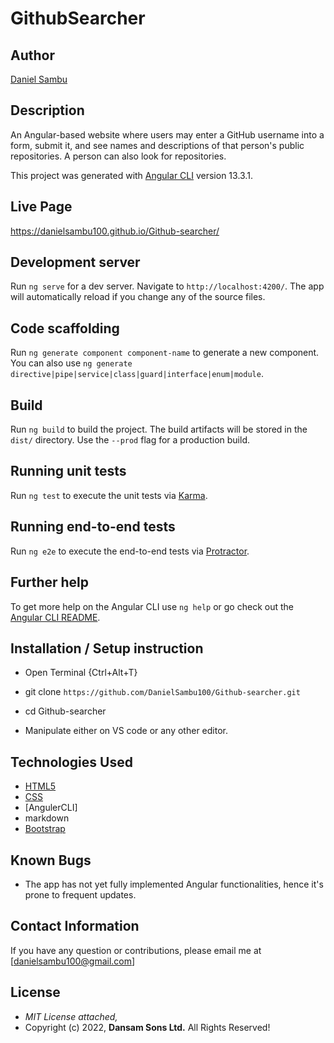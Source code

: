 # GithubSearcher

## Author

[Daniel Sambu](https://github.com/DanielSambu100)

## Description

An Angular-based website where users may enter a GitHub username into a form, submit it, and see names and descriptions of that person's public repositories. A person can also look for repositories.



This project was generated with [Angular CLI](https://github.com/angular/angular-cli) version 13.3.1.

## Live Page 
https://danielsambu100.github.io/Github-searcher/

## Development server

Run `ng serve` for a dev server. Navigate to `http://localhost:4200/`. The app will automatically reload if you change any of the source files.

## Code scaffolding

Run `ng generate component component-name` to generate a new component. You can also use `ng generate directive|pipe|service|class|guard|interface|enum|module`.

## Build

Run `ng build` to build the project. The build artifacts will be stored in the `dist/` directory. Use the `--prod` flag for a production build.

## Running unit tests

Run `ng test` to execute the unit tests via [Karma](https://karma-runner.github.io).

## Running end-to-end tests

Run `ng e2e` to execute the end-to-end tests via [Protractor](http://www.protractortest.org/).

## Further help

To get more help on the Angular CLI use `ng help` or go check out the [Angular CLI README](https://github.com/angular/angular-cli/blob/master/README.md).

## Installation / Setup instruction
* Open Terminal {Ctrl+Alt+T}

* git clone ```https://github.com/DanielSambu100/Github-searcher.git```

* cd Github-searcher

* Manipulate either on VS code or any other editor.

## Technologies Used

* [HTML5](https://github.com/topics/html5)
* [CSS](https://github.com/topics/css3)
* [AngulerCLI]
* markdown
* [Bootstrap](https://github.com/topics/bootstrap)

## Known Bugs
* The app has not yet fully implemented Angular functionalities, hence it's prone to frequent updates.

## Contact Information 

If you have any question or contributions, please email me at [danielsambu100@gmail.com]

## License
* *MIT License attached,*
* Copyright (c) 2022, **Dansam Sons Ltd.** All Rights Reserved!
